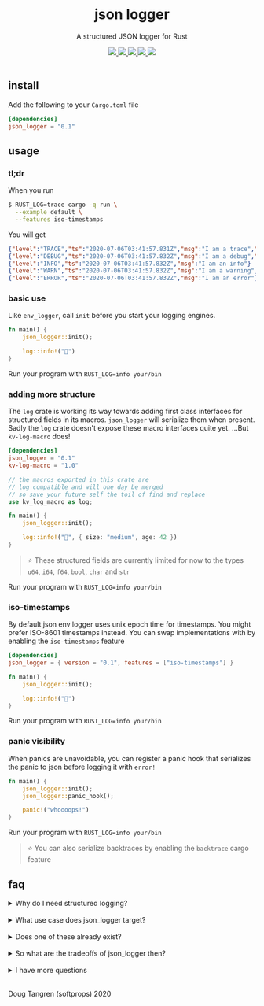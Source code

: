 <h1 align="center">
  json logger
</h1>

<p align="center">
   A structured JSON logger for Rust
</p>

<div align="center">
  <a alt="GitHub Actions" href="https://github.com/softprops/json-logger/actions">
    <img src="https://github.com/softprops/json-logger/workflows/Main/badge.svg"/>
  </a>
  <a alt="crates.io" href="https://crates.io/crates/json-logger">
    <img src="https://img.shields.io/crates/v/json-logger.svg?logo=rust"/>
  </a>
  <a alt="docs.rs" href="http://docs.rs/json-logger">
    <img src="https://docs.rs/json-logger/badge.svg"/>
  </a>
  <a alt="latest docs" href="https://softprops.github.io/json-logger">
   <img src="https://img.shields.io/badge/docs-latest-green.svg"/>
  </a>
  <a alt="license" href="LICENSE">
    <img src="https://img.shields.io/badge/license-MIT-brightgreen.svg"/>
  </a>
</div>

<br />

## install

Add the following to your `Cargo.toml` file

```toml
[dependencies]
json_logger = "0.1"
```

## usage

### tl;dr

When you run

```bash
$ RUST_LOG=trace cargo -q run \
  --example default \
  --features iso-timestamps
```

You will get

```json
{"level":"TRACE","ts":"2020-07-06T03:41:57.831Z","msg":"I am a trace","task_id":567,"thread_id":"12"}
{"level":"DEBUG","ts":"2020-07-06T03:41:57.832Z","msg":"I am a debug","foo":1}
{"level":"INFO","ts":"2020-07-06T03:41:57.832Z","msg":"I am an info"}
{"level":"WARN","ts":"2020-07-06T03:41:57.832Z","msg":"I am a warning"}
{"level":"ERROR","ts":"2020-07-06T03:41:57.832Z","msg":"I am an error"}
```

### basic use

Like `env_logger`, call `init` before you start your logging engines.

```rust
fn main() {
    json_logger::init();

    log::info!("👋")
}
```

Run your program with `RUST_LOG=info your/bin`

### adding more structure

The `log` crate is working its way towards adding first class interfaces for structured fields
in its macros. `json_logger` will serialize them when present. Sadly the `log` crate
doesn't expose these macro interfaces quite yet. ...But `kv-log-macro` does!

```toml
[dependencies]
json_logger = "0.1"
kv-log-macro = "1.0"
```

```rust
// the macros exported in this crate are
// log compatible and will one day be merged 
// so save your future self the toil of find and replace
use kv_log_macro as log;

fn main() {
    json_logger::init();

    log::info!("👋", { size: "medium", age: 42 })
}
```

> ⭐ These structured fields are currently limited for now to the types `u64`, `i64`, `f64`, `bool`, `char` and `str`

Run your program with `RUST_LOG=info your/bin`

### iso-timestamps

By default json env logger uses unix epoch time for timestamps. You might prefer
ISO-8601 timestamps instead. You can swap implementations with by enabling the `iso-timestamps` feature

```toml
[dependencies]
json_logger = { version = "0.1", features = ["iso-timestamps"] }
```

```rust
fn main() {
    json_logger::init();

    log::info!("👋")
}
```

Run your program with `RUST_LOG=info your/bin`

### panic visibility

When panics are unavoidable, you can register a panic hook that serializes the panic to json before logging it with `error!`

```rust
fn main() {
    json_logger::init();
    json_logger::panic_hook();

    panic!("whoooops!")
}
```

Run your program with `RUST_LOG=info your/bin`

> ⭐ You can also serialize backtraces by enabling the `backtrace` cargo feature

## faq

<details><summary>Why do I need structured logging?</summary>
<p>

Maybe you don't. ...But maybe you do! You might if you run applications in production in an environment whose log aggregation does useful things
for you if you emit json logs such as

  - structured field based filters, an alternative to artisanal regex queries
  - aggregation statistics 
  - alert automation
  - anomaly detection
  - basically anything a computer can do for you when it's logs are structured in a machine readable format 

</p>
</details>
&nbsp;

 <details><summary>What use case does json_logger target?</summary>
<p>

Most folks on the Rust logging market start out with [`log`](https://crates.io/crates/log). They soon find they need configurable logging so they move to [`env_logger`](https://crates.io/crates/env_logger). Sometimes they want `env_logger` but pretty logging for host local application so they move to [`pretty_env_logger`](https://crates.io/crates/pretty_env_logger) of if you like [`emoji-logger`](https://crates.io/crates/emoji-logger).

In other cases you want to run applications in a cloud service that rewards you for emitting logs in JSON format. That's use case this targets, those coming from `env_logger` but would like to leverage build in JSON log parsing and discovery options their cloud provided offers for free.
</p>
</details>
&nbsp;
 <details><summary>Does one of these already exist?</summary>
<p>

A few actually. Like many crates in the Rust ecosystem, they are all good. Picking a dependency is a dance of picking your tradeoffs given an application's goals and needs.

There's [`slog`](https://github.com/slog-rs/slog), an entire ecosystem of logging for Rust. It's strength is that its highly configurable. It's drawback is that it's highly configurable interface can get in the way of simple cases where you just want to emit structured logs in json without a lot of ceremony.

Here's an example directly from its [docs](https://docs.rs/slog-json/2.3.0/slog_json/)

```rust
#[macro_use]
extern crate slog;
extern crate slog_json;

use slog::Drain;
use std::sync::Mutex;

fn main() {
    let root = slog::Logger::root(
        Mutex::new(slog_json::Json::default(std::io::stderr())).map(slog::Fuse),
        o!("version" => env!("CARGO_PKG_VERSION"))
    );
}
```

vs

```rust
fn main() {
    json_logger::init();
}
```

`slog`'s encouraged programming model is to pass loggers instances around as arguments. This is a good practice and allows for simple context propagation, but comes at the expense of being a much different programming model that others using the standard `log` crate have written code against so you may find yourself having to rewrite more code that just your program's initialization.

There's also [`femme`](https://github.com/lrlna/femme/) which is one part pretty printer, one part JSON logger, and one part WASM JavaScript object logger. It's strength is that is indeed pretty! It's not _just_ pretty logger and yet also not _just_ a JSON logger. It's an assortment of things making it broadly focused rather than narrowly focused on JSON log formatting. If you only use one of those things you might be packing more than you need.

If you are migrating from `env_logger`'s environment variable driving configuration options you are a bit out of luck. You will be finding yourself recompiling and rebuilding your application to change log levels.

</p>
</details>
&nbsp;

 <details><summary>So what are the tradeoffs of json_logger then?</summary>
<p>

Glad you asked. It depends on `env_logger` which has some opinionated defaults, some of which you might not like. For example, it logs to stderr by default. You might play for team stdout. The good news is that json_logger exposes its interfaces for overriding those opinions. 

Some features available in `env_logger` `json_logger` doesn't use and those bring in extra transitive dependencies. We're aware. Luckily they are all behind `env_logger` feature flags and `json_logger` turns them all off! The only transient dependency is then just `log` which you already have if your doing any sort of logging:)
</p>
</details>
&nbsp;

<details><summary>I have more questions</summary>
<p>

 That's technically not a question but ok. Ask away by [opening a GitHub issue](https://github.com/softprops/json-env-logger/issues/new). Thanks!
</p>
</details>
&nbsp;

Doug Tangren (softprops) 2020
